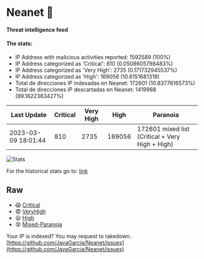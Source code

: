 # Neanet :hocho:
#### Threat intelligence feed
#### The stats:

- IP Address with malicious activities reported: 1592589 (100%)
- IP Address categorized as 'Critical':  810 (0.0508605798483%)
- IP Address categorized as 'Very High':  2735 (0.171732945537%)
- IP Address categorized as 'High':  169056 (10.6151681319)
- Total de direcciones IP indexadas en Neanet:  172601 (10.8377616573%)
- Total de direcciones IP descartadas en Neanet:  1419988 (89.1622383427%)

| Last Update | Critical | Very High | High | Paranoia |
| --- | --- | --- | --- | --- |
| 2023-03-09 18:01:44 | 810 | 2735 | 169056 | 172601 mixed list (Critical + Very High + High)|

![Stats](https://docs.google.com/spreadsheets/d/e/2PACX-1vSnaNMIXVabIpDJjufMlzH7poXnshF3mgd8Is1g9ytUEzVsP5my4Trn8f-xkoLLQ38xpL3HtmUexLo6/pubchart?oid=501124687&format=image)

For the historical stats go to: [link](/stats.csv)
## Raw
- :scream: [Critical](https://raw.githubusercontent.com/JavaGarcia/Neanet/master/blacklists/neanet_critical.txt)
- :fearful: [VeryHigh](https://raw.githubusercontent.com/JavaGarcia/Neanet/master/blacklists/neanet_veryHigh.txtt)
- :frowning: [High](https://raw.githubusercontent.com/JavaGarcia/Neanet/master/blacklists/neanet_high.txt)
- :dizzy_face: [Mixed-Paranoia](https://raw.githubusercontent.com/JavaGarcia/Neanet/master/blacklists/neanet_all.txt)


Your IP is indexed? You may request to takedown. [https://github.com/JavaGarcia/Neanet/issues](https://github.com/JavaGarcia/Neanet/issues)















































































































































































































































































































































































































































































































































































































































































































































































































































































































































































































































































































































































































































































































































































































































































































































































































































































































































































































































































































































































































































































































































































































































































































































































































































































































































































































































































































































































































































































































































































































































































































































































































































































































































































































































































































































































































































































































































































































































































































































































































































































































































































































































































































































































































































































































































































































































































































































































































































































































































































































































































































































































































































































































































































































































































































































































































































































































































































































































































































































































































































































































































































































































































































































































































































































































































































































































































































































































































































































































































































































































































































































































































































































































































































































































































































































































































































































































































































































































































































































































































































































































































































































































































































































































































































































































































































































































































































































































































































































































































































































































































































































































































































































































































































































































































































































































































































































































































































































































































































































